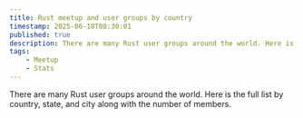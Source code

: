 ```yaml
---
title: Rust meetup and user groups by country
timestamp: 2025-06-18T08:30:01
published: true
description: There are many Rust user groups around the world. Here is the full list by country, state, and city along with the number of members.
tags:
    - Meetup
    - Stats
---
```


There are many Rust user groups around the world. Here is the full list by country, state, and city along with the number of members.

